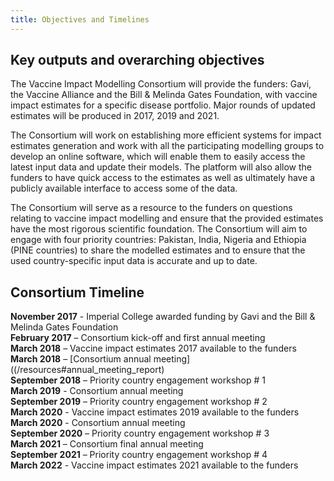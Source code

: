 ```yaml
---
title: Objectives and Timelines
---
```


## Key outputs and overarching objectives

The Vaccine Impact Modelling Consortium will provide the funders: Gavi, the Vaccine Alliance and the Bill & Melinda Gates Foundation, with vaccine impact estimates for a specific disease portfolio. Major rounds of updated estimates will be produced in 2017, 2019 and 2021.

The Consortium will work on establishing more efficient systems for impact estimates generation and work with all the participating modelling groups to develop an online software, which will enable them to easily access the latest input data and update their models. The platform will also allow the funders to have quick access to the estimates as well as ultimately have a publicly available interface to access some of the data.

The Consortium will serve as a resource to the funders on questions relating to vaccine impact modelling and ensure that the provided estimates have the most rigorous scientific foundation. The Consortium will aim to engage with four priority countries: Pakistan, India, Nigeria and Ethiopia (PINE countries) to share the modelled estimates and to ensure that the used country-specific input data is accurate and up to date.

## Consortium Timeline

**November 2017** - Imperial College awarded funding by Gavi and the Bill & Melinda Gates Foundation  
**February 2017** – Consortium kick-off and first annual meeting  
**March 2018** – Vaccine impact estimates 2017 available to the funders  
**March 2018** – [Consortium annual meeting]((/resources#annual_meeting_report)  
**September 2018** – Priority country engagement workshop # 1  
**March 2019** - Consortium annual meeting  
**September 2019** – Priority country engagement workshop # 2  
**March 2020** - Vaccine impact estimates 2019 available to the funders  
**March 2020** - Consortium annual meeting  
**September 2020** – Priority country engagement workshop # 3  
**March 2021** – Consortium final annual meeting  
**September 2021** – Priority country engagement workshop # 4  
**March 2022** - Vaccine impact estimates 2021 available to the funders  
